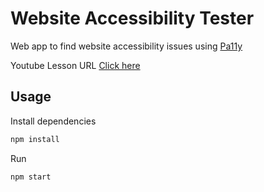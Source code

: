 # Website Accessibility Tester

Web app to find website accessibility issues using [Pa11y](https://github.com/pa11y/pa11y)

Youtube Lesson URL [Click here](https://www.youtube.com/watch?v=MO4vEAu3hKE)

## Usage

Install dependencies

```bash
npm install
```

Run

```bash
npm start
```
